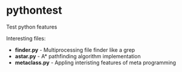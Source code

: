 pythontest
==========

Test python features

Interesting files:

- <b>finder.py</b> - Multiprocessing file finder like a grep
- <b>astar.py</b> - A* pathfinding algorithm implementation
- <b>metaclass.py</b> - Appling interisting features of meta programming
